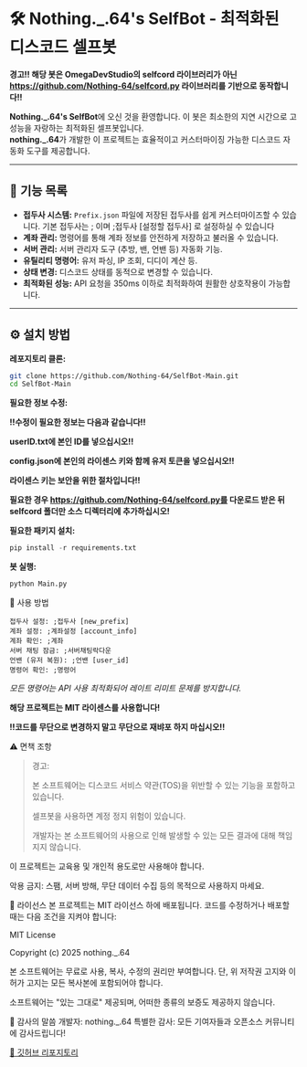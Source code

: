 # 🛠️ Nothing._.64's SelfBot - 최적화된 디스코드 셀프봇

**경고!! 해당 봇은 OmegaDevStudio의 selfcord 라이브러리가 아닌 https://github.com/Nothing-64/selfcord.py 라이브러리를 기반으로 동작합니다!!**

**Nothing._.64's SelfBot**에 오신 것을 환영합니다. 이 봇은 최소한의 지연 시간으로 고성능을 자랑하는 최적화된 셀프봇입니다.  
**nothing._.64**가 개발한 이 프로젝트는 효율적이고 커스터마이징 가능한 디스코드 자동화 도구를 제공합니다.

---

## 🚀 기능 목록

- **접두사 시스템:** `Prefix.json` 파일에 저장된 접두사를 쉽게 커스터마이즈할 수 있습니다. 기본 접두사는 ; 이며 ;접두사 [설정할 접두사\] 로 설정하실 수 있습니다
- **계좌 관리:** 명령어를 통해 계좌 정보를 안전하게 저장하고 불러올 수 있습니다.
- **서버 관리:** 서버 관리자 도구 (추방, 밴, 언밴 등) 자동화 기능.
- **유틸리티 명령어:** 유저 파싱, IP 조회, 디디이 계산 등.
- **상태 변경:** 디스코드 상태를 동적으로 변경할 수 있습니다.
- **최적화된 성능:** API 요청을 350ms 이하로 최적화하여 원활한 상호작용이 가능합니다.

---

## ⚙️ 설치 방법

**레포지토리 클론:**
```bash
git clone https://github.com/Nothing-64/SelfBot-Main.git
cd SelfBot-Main
```

**필요한 정보 수정:**

**!!수정이 필요한 정보는 다음과 같습니다!!**

**userID.txt에 본인 ID를 넣으십시오!!**

**config.json에 본인의 라이센스 키와 함께 유저 토큰을 넣으십시오!!**

**라이센스 키는 보안을 위한 절차입니다!!**

**필요한 경우 https://github.com/Nothing-64/selfcord.py를 다운로드 받은 뒤 selfcord 폴더만 소스 디렉터리에 추가하십시오!**

**필요한 패키지 설치:**
```Python
pip install -r requirements.txt
```

**봇 실행:**
```Python
python Main.py
```


📝 사용 방법
```
접두사 설정: ;접두사 [new_prefix]
계좌 설정: ;계좌설정 [account_info]
계좌 확인: ;계좌
서버 채팅 잠금: ;서버채팅락다운
언밴 (유저 복원): ;언밴 [user_id]
명령어 확인: ;명령어
```
*모든 명령어는 API 사용 최적화되어 레이트 리미트 문제를 방지합니다.*

**해당 프로젝트는 MIT 라이센스를 사용합니다!**

**!!코드를 무단으로 변경하지 말고 무단으로 재뱌포 하지 마십시오!!**

⚠️ 면책 조항
> 경고:
> 
> 본 소프트웨어는 디스코드 서비스 약관(TOS)을 위반할 수 있는 기능을 포함하고 있습니다.
> 
> 셀프봇을 사용하면 계정 정지 위험이 있습니다.
> 
> 개발자는 본 소프트웨어의 사용으로 인해 발생할 수 있는 모든 결과에 대해 책임지지 않습니다.
> 

이 프로젝트는 교육용 및 개인적 용도로만 사용해야 합니다.

악용 금지: 스팸, 서버 방해, 무단 데이터 수집 등의 목적으로 사용하지 마세요.

📄 라이선스
본 프로젝트는 MIT 라이선스 하에 배포됩니다.
코드를 수정하거나 배포할 때는 다음 조건을 지켜야 합니다:

MIT License

Copyright (c) 2025 nothing._.64

본 소프트웨어는 무료로 사용, 복사, 수정의 권리만 부여합니다.
단, 위 저작권 고지와 이 허가 고지는 모든 복사본에 포함되어야 합니다.

소프트웨어는 "있는 그대로" 제공되며, 어떠한 종류의 보증도 제공하지 않습니다.

🙌 감사의 말씀
개발자: nothing._.64
특별한 감사: 모든 기여자들과 오픈소스 커뮤니티에 감사드립니다!

[🔗 깃허브 리포지토리](<https://github.com/Nothing-64/SelfBot-Main>)
